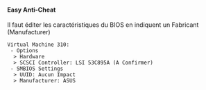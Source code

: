 #### Easy Anti-Cheat
Il faut éditer les caractéristiques du BIOS en indiquent un Fabricant (Manufacturer)
```
Virtual Machine 310:
 - Options
  > Hardware
  > SCSCI Controller: LSI 53C895A (A Confirmer)
 - SMBIOS Settings
  > UUID: Aucun Impact
  > Manufacturer: ASUS
```
